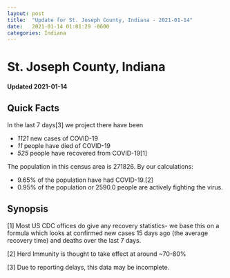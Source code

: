 ```yaml
---
layout: post
title:  "Update for St. Joseph County, Indiana - 2021-01-14"
date:   2021-01-14 01:01:29 -0600
categories: Indiana
---
```


# St. Joseph County, Indiana
#### Updated 2021-01-14

## Quick Facts

In the last 7 days[3] we project there have been
- *1121* new cases of COVID-19
- *11* people have died of COVID-19
- *525* people have recovered from COVID-19[1]

The population in this census area is 271826. By our calculations:
- 9.65% of the population have had COVID-19.[2]
- 0.95% of the population or 2590.0 people are actively fighting the virus.

## Synopsis




[1] Most US CDC offices do give any recovery statistics- we base this on a formula which looks at confirmed new cases
15 days ago (the average recovery time) and deaths over the last 7 days.

[2] Herd Immunity is thought to take effect at around ~70-80%

[3] Due to reporting delays, this data may be incomplete.
 
    